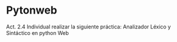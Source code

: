 # Pytonweb
Act. 2.4 Individual realizar la siguiente práctica: Analizador Léxico y Sintáctico en python Web
